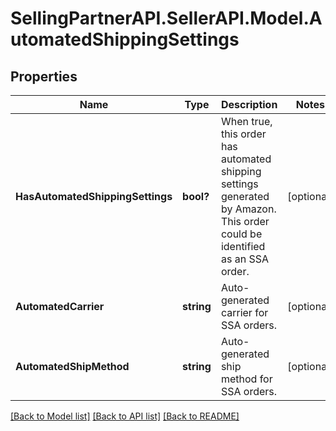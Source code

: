# SellingPartnerAPI.SellerAPI.Model.AutomatedShippingSettings
## Properties

Name | Type | Description | Notes
------------ | ------------- | ------------- | -------------
**HasAutomatedShippingSettings** | **bool?** | When true, this order has automated shipping settings generated by Amazon. This order could be identified as an SSA order. | [optional] 
**AutomatedCarrier** | **string** | Auto-generated carrier for SSA orders. | [optional] 
**AutomatedShipMethod** | **string** | Auto-generated ship method for SSA orders. | [optional] 

[[Back to Model list]](../README.md#documentation-for-models) [[Back to API list]](../README.md#documentation-for-api-endpoints) [[Back to README]](../README.md)

